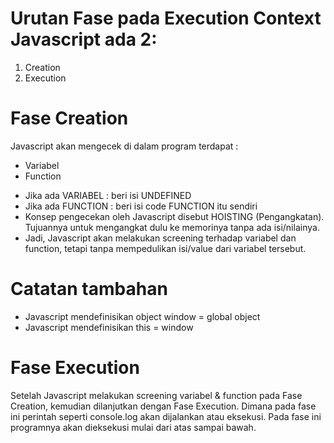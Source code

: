 # Urutan Fase pada Execution Context Javascript ada 2:

1. Creation
2. Execution

# Fase Creation

Javascript akan mengecek di dalam program terdapat :

- Variabel
- Function

* Jika ada VARIABEL : beri isi UNDEFINED
* Jika ada FUNCTION : beri isi code FUNCTION itu sendiri
* Konsep pengecekan oleh Javascript disebut HOISTING (Pengangkatan). Tujuannya untuk mengangkat dulu ke memorinya tanpa ada isi/nilainya.
* Jadi, Javascript akan melakukan screening terhadap variabel dan function, tetapi tanpa mempedulikan isi/value dari variabel tersebut.

# Catatan tambahan

- Javascript mendefinisikan object window = global object
- Javascript mendefinisikan this = window

# Fase Execution

Setelah Javascript melakukan screening variabel & function pada Fase Creation, kemudian dilanjutkan dengan Fase Execution. Dimana pada fase ini perintah seperti console.log akan dijalankan atau eksekusi.
Pada fase ini programnya akan dieksekusi mulai dari atas sampai bawah.
